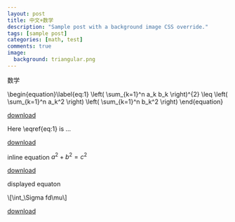 ```yaml
---
layout: post
title: 中文+数学
description: "Sample post with a background image CSS override."
tags: [sample post]
categories: [math, test]
comments: true
image:
  background: triangular.png
---
```

<!-- mathjax config similar to math.stackexchange -->
  <script type="text/x-mathjax-config">
   MathJax.Hub.Config({
     TeX: {
        equationNumbers: {
         autoNumber: "AMS"
        }
      }
    });
  </script>


   <script type="text/x-mathjax-config">
 	 MathJax.Hub.Config({
      tex2jax: {
       inlineMath: [ ['$','$'], ["\\(","\\)"] ],
       processEscapes: true
      }
     });
   </script>

   <script type="text/x-mathjax-config">
     MathJax.Hub.Config({
        tex2jax: {
         skipTags: ['script', 'noscript', 'style', 'textarea', 'pre', 'code']
        }
     });
  </script>

  <script type="text/x-mathjax-config">
     MathJax.Hub.Queue(function() {
         var all = MathJax.Hub.getAllJax(), i;
          for(i=0; i < all.length; i += 1) {
             all[i].SourceElement().parentNode.className += ' has-jax';
          }
      });
  </script>

  <script type="text/javascript"
    src="http://cdn.mathjax.org/mathjax/latest/MathJax.js?config=TeX-AMS-MML_HTMLorMML">
  </script>

数学

\begin{equation}\label{eq:1}
\left( \sum_{k=1}^n a_k b_k \right)^{2} 
\leq 
\left( \sum_{k=1}^n a_k^2 \right) 
\left( \sum_{k=1}^n b_k^2 \right)
\end{equation}

[download](\files\2016-2017_summer_course\6_4.pdf)

Here \eqref{eq:1} is ...

[download](\files\2016-2017_summer_course\6_4.pdf)

inline equation $a^2+b^2=c^2$

[download](\files\2016-2017_summer_course\6_4.pdf)

displayed equaton


\\[\int_\Sigma fd\mu\\]

[download](\files\2016-2017_summer_course\6_4.pdf)